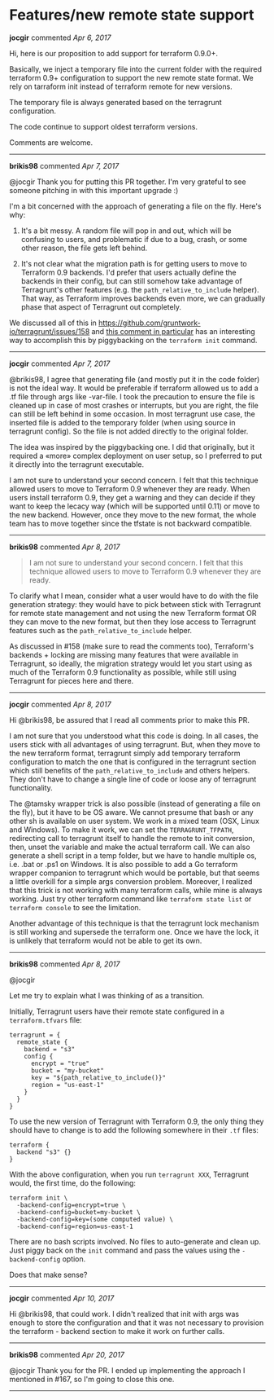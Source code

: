 # Features/new remote state support

**jocgir** commented *Apr 6, 2017*

Hi, here is our proposition to add support for terraform 0.9.0+.

Basically, we inject a temporary file into the current folder with the required terraform 0.9+ configuration to support the new remote state format. We rely on tarraform init instead of terraform remote for new versions.

The temporary file is always generated based on the terragrunt configuration.

The code continue to support oldest terraform versions.

Comments are welcome.
<br />
***


**brikis98** commented *Apr 7, 2017*

@jocgir Thank you for putting this PR together. I'm very grateful to see someone pitching in with this important upgrade :)

I'm a bit concerned with the approach of generating a file on the fly. Here's why:

1. It's a bit messy. A random file will pop in and out, which will be confusing to users, and problematic if due to a bug, crash, or some other reason, the file gets left behind.

1. It's not clear what the migration path is for getting users to move to Terraform 0.9 backends. I'd prefer that users actually define the backends in their config, but can still somehow take advantage of Terragrunt's other features (e.g. the `path_relative_to_include` helper). That way, as Terraform improves backends even more, we can gradually phase that aspect of Terragrunt out completely. 

We discussed all of this in https://github.com/gruntwork-io/terragrunt/issues/158 and [this comment in particular](https://github.com/gruntwork-io/terragrunt/issues/158#issuecomment-290787745) has an interesting way to accomplish this by piggybacking on the `terraform init` command.
***

**jocgir** commented *Apr 7, 2017*

@brikis98, I agree that generating file (and mostly put it in the code folder) is not the ideal way. It would be preferable if terraform allowed us to add a .tf file through args like -var-file. I took the precaution to ensure the file is cleaned up in case of most crashes or interrupts, but you are right, the file can still be left behind in some occasion. In most terragrunt use case, the inserted file is added to the temporary folder (when using source in terragrunt config). So the file is not added directly to the original folder.

The idea was inspired by the piggybacking one. I did that originally, but it required a «more» complex deployment on user setup, so I preferred to put it directly into the terragrunt executable.

I am not sure to understand your second concern. I felt that this technique allowed users to move to Terraform 0.9 whenever they are ready. When users install terraform 0.9, they get a warning and they can decide if they want to keep the lecacy way (which will be supported until 0.11) or move to the new backend. However, once they move to the new format, the whole team has to move together since the tfstate is not backward compatible.
***

**brikis98** commented *Apr 8, 2017*

> I am not sure to understand your second concern. I felt that this technique allowed users to move to Terraform 0.9 whenever they are ready.

To clarify what I mean, consider what a user would have to do with the file generation strategy: they would have to pick between stick with Terragrunt for remote state management and not using the new Terraform format OR they can move to the new format, but then they lose access to Terragrunt features such as the `path_relative_to_include` helper. 

As discussed in #158 (make sure to read the comments too), Terraform's backends + locking are missing many features that were available in Terragrunt, so ideally, the migration strategy would let you start using as much of the Terraform 0.9 functionality as possible, while still using Terragrunt for pieces here and there.
***

**jocgir** commented *Apr 8, 2017*

Hi @brikis98, be assured that I read all comments prior to make this PR.

I am not sure that you understood what this code is doing. In all cases, the users stick with all advantages of using terragrunt. But, when they move to the new terraform format, terragrunt simply add temporary terraform configuration to match the one that is configured in the terragrunt section which still benefits of the `path_relative_to_include` and others helpers. They don't have to change a single line of code or loose any of terragrunt functionality.

The @tamsky wrapper trick is also possible (instead of generating a file on the fly), but it have to be OS aware. We cannot presume that bash or any other sh is available on user system. We work in a mixed team (OSX, Linux and Windows). To make it work, we can set the `TERRAGRUNT_TFPATH`, redirecting call to terragrunt itself to handle the remote to init conversion, then, unset the variable and make the actual terraform call. We can also generate a shell script in a temp folder, but we have to handle multiple os, i.e. .bat or .ps1 on Windows. It is also possible to add a Go terraform wrapper companion to terragrunt which would be portable, but that seems a little overkill for a simple args conversion problem. Moreover, I realized that this trick is not working with many terraform calls, while mine is always working. Just try other terraform command like `terraform state list` or `terraform console` to see the limitation.

Another advantage of this technique is that the terragrunt lock mechanism is still working and supersede the terraform one. Once we have the lock, it is unlikely that terraform would not be able to get its own.
***

**brikis98** commented *Apr 8, 2017*

@jocgir 

Let me try to explain what I was thinking of as a transition.

Initially, Terragrunt users have their remote state configured in a `terraform.tfvars` file:

```hcl
terragrunt = {
  remote_state {
    backend = "s3"
    config {
      encrypt = "true"
      bucket = "my-bucket"
      key = "${path_relative_to_include()}"
      region = "us-east-1"
    }
  }
}
```

To use the new version of Terragrunt with Terraform 0.9, the only thing they should have to change is to add the following somewhere in their `.tf` files:

```hcl
terraform {
  backend "s3" {}
}
```

With the above configuration, when you run `terragrunt XXX`, Terragrunt would, the first time, do the following:

```
terraform init \
  -backend-config=encrypt=true \
  -backend-config=bucket=my-bucket \
  -backend-config=key=(some computed value) \
  -backend-config=region=us-east-1
```

There are no bash scripts involved.  No files to auto-generate and clean up. Just piggy back on the `init` command and pass the values using the `-backend-config` option.

Does that make sense?
***

**jocgir** commented *Apr 10, 2017*

Hi @brikis98, that could work. I didn't realized that init with args was enough to store the configuration and that it was not necessary to provision the terraform - backend section to make it work on further calls.
***

**brikis98** commented *Apr 20, 2017*

@jocgir Thank you for the PR. I ended up implementing the approach I mentioned in #167, so I'm going to close this one.
***

